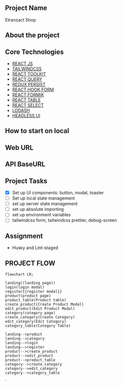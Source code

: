 ## Project Name
Etranzact Shop

## About the project

## Core Technologies

- [REACT JS](https://react.dev/learn)
- [TAILWINDCSS](https://tailwindcss.com/)
- [REACT TOOLKIT]()
- [REACT QUERY]()
- [REDUX PERSIST]()
- [REACT HOOK FORM]()
- [REACT FORMIK]()
- [REACT TABLE]()
- [REACT SELECT]()
- [LODASH]()
- [HEADLESS UI](https://headlessui.com/react)
  
## How to start on local

## Web URL


## API BaseURL


## Project Tasks

- [X] Set up UI components: button, modal, toaster
- [ ] Set up local state management
- [ ] set up server state management
- [ ] set up absolute importing
- [ ] set up environment variables
- [ ] tailwindcss form, tailwindcss prettier, debug-screen

## Assignment
- Husky and Lint-staged


## PROJECT FLOW
```mermaid
flowchart LR;

landing((landing page))
login(login modal)
register{{register modal}}
product(product page)
product_table(Product table)
create_product(Create Product Modal)
edit_product(Edit Product Modal)
category(category page)
create_category(Create Category)
edit_category(Edit Category)
category_table(Category Table)

landing-->product
landing-->category
landing-->login
landing-->register
product-->create_product
product-->edit_product
product-->product_table
category-->create_category
category-->edit_category
category-->category_table
```

`